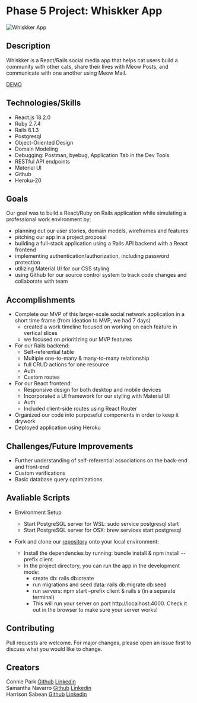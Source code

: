 # Phase 5 Project: Whiskker App
![Whiskker App](https://i.imgur.com/DoBfUkT.png)

## Description

Whiskker is a React/Rails social media app that helps cat users build a community with other cats, share their lives with Meow Posts, and communicate with one another using Meow Mail.

[DEMO](https://whiskker-app.herokuapp.com/)

## Technologies/Skills

- React.js 18.2.0
- Ruby 2.7.4
- Rails 6.1.3
- Postgresql
- Object-Oriented Design
- Domain Modeling
- Debugging: Postman, byebug, Application Tab in the Dev Tools
- RESTful API endpoints
- Material UI
- Github
- Heroku-20

## Goals
Our goal was to build a React/Ruby on Rails application while simulating a professional work environment by:
* planning out our user stories, domain models, wireframes and features
* pitching our app in a project proposal
* building a full-stack application using a Rails API backend with a React frontend
* implementing authentication/authorization, including password protection
* utilizing Material UI for our CSS styling
* using Github for our source control system to track code changes and collaborate with team

## Accomplishments
* Complete our MVP of this larger-scale social network application in a short time frame (from ideation to MVP, we had 7 days)
    * created a work timeline focused on working on each feature in vertical slices
    * we focused on prioritizing our MVP features
* For our Rails backend:
    * Self-referential table
    * Multiple one-to-many & many-to-many relationship
    * full CRUD actions for one resource
    * Auth
    * Custom routes
* For our React frontend:
    * Responsive design for both desktop and mobile devices
    * Incorporated a UI framework for our styling with Material UI
    * Auth
    * Included client-side routes using React Router
* Organized our code into purposeful components in order to keep it drywork
* Deployed application using Heroku

## Challenges/Future Improvements
* Further understanding of self-referential associations on the back-end and front-end
* Custom verifications
* Basic database query optimizations

## Avaliable Scripts
* Environment Setup
    * Start PostgreSQL server for WSL: sudo service postgresql start
    * Start PostgreSQL server for OSX: brew services start postgresql

* Fork and clone our [repository](https://github.com/conniedc1206/whiskker-app) onto your local environment:
    * Install the dependencies by running: bundle install & npm install --prefix client
    * In the project directory, you can run the app in the development mode: 
         * create db: rails db:create
         * run migrations and seed data: rails db:migrate db:seed
         * run servers: npm start –prefix client & rails s (in a separate terminal)
         * This will run your server on port http://localhost:4000. Check it out in the browser to make sure your server works!

## Contributing
Pull requests are welcome. For major changes, please open an issue first to discuss what you would like to change.

Creators
---
Connie Park [Github](https://github.com/conniedc1206)  [Linkedin](https://www.linkedin.com/in/conniepark2)  
Samantha Navarro [Github](https://github.com/samantha-navarro)  [Linkedin](https://www.linkedin.com/in/samantha-navarro8/)  
Harrison Sabean [Github](https://github.com/Hsabes)  [Linkedin](https://www.linkedin.com/in/harrison-sabean/)  

